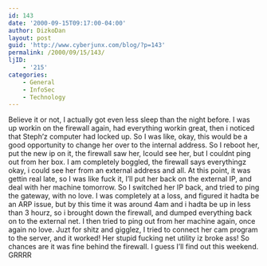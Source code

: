 ```yaml
---
id: 143
date: '2000-09-15T09:17:00-04:00'
author: DizkoDan
layout: post
guid: 'http://www.cyberjunx.com/blog/?p=143'
permalink: /2000/09/15/143/
ljID:
    - '215'
categories:
    - General
    - InfoSec
    - Technology
---
```


Believe it or not, I actually got even less sleep than the night before. I was up workin on the firewall again, had everything workin great, then i noticed that Steph’z computer had locked up. So I was like, okay, this would be a good opportunity to change her over to the internal address. So I reboot her, put the new ip on it, the firewall saw her, Icould see her, but I couldnt ping out from her box. I am completely boggled, the firewall says everythingz okay, i could see her from an external address and all. At this point, it was gettin real late, so I was like fuck it, I’ll put her back on the external IP, and deal with her machine tomorrow. So I switched her IP back, and tried to ping the gateway, with no love. I was completely at a loss, and figured it hadta be an ARP issue, but by this time it was around 4am and i hadta be up in less than 3 hourz, so i brought down the firewall, and dumped everything back on to the external net. I then tried to ping out from her machine again, once again no love. Juzt for shitz and gigglez, I tried to connect her cam program to the server, and it worked! Her stupid fucking net utility iz broke ass! So chances are it was fine behind the firewall. I guess I’ll find out this weekend. GRRRR